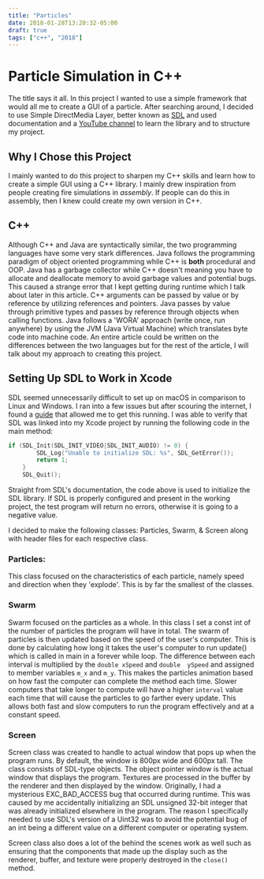 ```yaml
---
title: "Particles"
date: 2018-01-28T13:20:32-05:00
draft: true
tags: ["c++", "2018"]
---
```

# Particle Simulation in C++
The title says it all. In this project I wanted to use a simple framework that would
all me to create a GUI of a particle. After searching around, I decided to use Simple
DirectMedia Layer, better known as [SDL](https://www.libsdl.org) and used documentation
and a [YouTube channel](https://www.youtube.com/user/caveofprogramming/videos) to learn
the library and to structure my project.

## Why I Chose this Project
I mainly wanted to do this project to sharpen my C++ skills and learn how to create
a simple GUI using a C++ library. I mainly drew inspiration from people creating
fire simulations in *assembly*. If people can do this in assembly, then I knew could
create my own version in C++.

## C++
Although C++ and Java are syntactically similar, the two programming languages have
some very stark differences. Java follows the programming paradigm of object oriented
programming while C++ is **both** procedural and OOP. Java has a garbage collector
while C++ doesn't meaning you have to allocate and deallocate memory to avoid garbage
values and potential bugs. This caused a strange error that I kept getting during
runtime which I talk about later in this article. C++ arguments can be passed by
value or by reference by utilizing references and pointers. Java passes by value
through primitive types and passes by reference through objects when calling functions.
Java follows a 'WORA' approach (write once, run anywhere) by using the JVM
(Java Virtual Machine) which translates byte code into machine code. An entire article
could be written on the differences between the two languages but for the rest of
the article, I will talk about my approach to creating this project.

## Setting Up SDL to Work in Xcode
SDL seemed unnecessarily difficult to set up on macOS in comparison to Linux and Windows.
I ran into a few issues but after scouring the internet, I found a [guide](http://lazyfoo.net/tutorials/SDL/01_hello_SDL/mac/xcode/index.php)
that allowed me to get this running. I was able to verify that SDL was linked into
my Xcode project by running the following code in the main method:

```C++
if (SDL_Init(SDL_INIT_VIDEO|SDL_INIT_AUDIO) != 0) {
        SDL_Log("Unable to initialize SDL: %s", SDL_GetError());
        return 1;
    }
    SDL_Quit();
```
Straight from SDL's documentation, the code above is used to initialize the SDL
library. If SDL is properly configured and present in the working project, the
test program will return no errors, otherwise it is going to a negative value.

I decided to make the following classes: Particles, Swarm, & Screen along with
header files for each respective class.

### Particles:
This class focused on the characteristics of each
particle, namely speed and direction when they 'explode'.
This is by far the smallest of the classes.

### Swarm
Swarm focused on the particles as a whole. In this class
I set a const int of the number of particles the program
will have in total. The swarm of particles is then updated
based on the speed of the user's computer. This is done by
calculating how long it takes the user's computer to run
update() which is called in main in a forever while loop. The difference between each interval is multiplied by the
`double xSpeed` and `double  ySpeed` and assigned to member variables `m_x` and `m_y`. This makes the particles animation based on how fast the computer can complete the method each time. Slower computers that take longer to compute will have a higher `interval` value each time
that will cause the particles to go farther every update. This allows both fast and slow computers to run the program effectively and at a constant speed.

### Screen
Screen class was created to handle to actual window that
pops up when the program runs. By default, the window is
800px wide and 600px tall. The class consists of
SDL-type objects. The object pointer window is the actual window that
displays the program. Textures are processed in the buffer by the renderer and
then displayed by the window. Originally, I had a mysterious EXC_BAD_ACCESS bug
that occurred during runtime. This was caused by me accidentally initializing an
SDL unsigned 32-bit integer that was already initialized elsewhere in the
program. The reason I specifically needed to use SDL's version of a Uint32 was
to avoid the potential bug of an int being a different value on a different
computer or operating system.

Screen class also does a lot of the behind the scenes
work as well such as ensuring that the components that
made up the display such as the renderer, buffer,
and texture were properly destroyed in the `close()`
method. 
